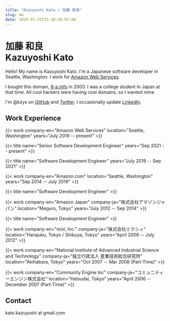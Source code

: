 ```yaml
---
title: "Kazuyoshi Kato / 加藤 和良"
slug: me
date: 2019-07-25T21:38:20-07:00
---
```

<h1><div class="ja">加藤 和良</div><div class="en alt">Kazuyoshi Kato</div></h1>

Hello! My name is Kazuyoshi Kato. I'm a Japanese software developer in Seattle, Washington. I work for [Amazon Web Services](https://aws.amazon.com/).

I bought this domain, [8-p.info](https://8-p.info/) in 2003. I was a college student in Japan at that time. All cool hackers were having cool domains, so I wanted mine.

I'm @kzys on [GitHub](https://github.com/kzys/) and [Twitter](https://twitter.com/kzys). I occasionally update [LinkedIn](https://www.linkedin.com/in/kazuyoshi/).

## Work Experience

{{< work company-en="Amazon Web Services"
    location="Seattle, Washington" years="July 2019 -- present" >}}

{{< title name="Senior Software Development Engineer" years="Sep 2021 -- present" >}}

{{< title name="Software Development Engineer" years="July 2019 -- Sep 2021" >}}

{{< work company-en="Amazon.com"
    location="Seattle, Washington" years="Sep 2014 -- July 2019" >}}

{{< title name="Software Development Engineer" >}}

{{< work company-en="Amazon Japan" company-ja="株式会社アマゾンジャパン"
    location="Meguro, Tokyo" years="July 2012 -- Sep 2014" >}}

{{< title name="Software Development Engineer" >}}

{{< work company-en="mixi, Inc." company-ja="株式会社ミクシィ"
    location="Harajuku, Tokyo / Shibuya, Tokyo" years="April 2008 -- July 2012" >}}

{{< work
    company-en="National Institute of Advanced Industrial Science and Technology"
    company-ja="独立行政法人 産業技術総合研究所"
	location="Akihabara, Tokyo" years="Oct 2007 -- Mar 2008 (Part-Time)" >}}

{{< work
    company-en="Community Engine Inc"
    company-ja="コミュニティーエンジン株式会社"
	location="Hatsudai, Tokyo" years="April 2006 -- December 2007 (Part-Time)" >}}

## Contact

kato.kazuyoshi at gmail.com
